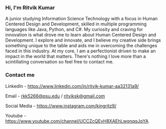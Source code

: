 ### Hi, I'm Ritvik Kumar 

A junior studying Information Science Technology with a focus in Human Centered Design and Development, skilled in multiple programming languages like Java, Python, and C#. My curiosity and craving for innovation is what drove me to learn about Human Centered Design and Development. I explore and innovate, and I believe my creative side brings something unique to the table and aids me in overcoming the challenges faced in this industry. 
At my core, I am a perfectionist driven to make an impact in the world that matters. There's nothing I love more than a scintillating conversation so feel free to contact me. 

### Contact me

LinkedIn -      https://www.linkedin.com/in/ritvik-kumar-aa32131a9/

Email -         rkk5266@psu.edu / ritviksk@gmail.com

Social Media -  https://www.instagram.com/kingritz9/

Youtube -       https://www.youtube.com/channel/UCCZcQEvH8XAEhLwqnqqJqYA
